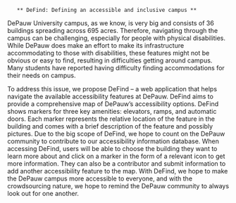        ** DeFind: Defining an accessible and inclusive campus **

DePauw University campus, as we know, is very big and consists of 36 buildings spreading across 695 acres. Therefore, navigating through the campus can be challenging, especially for people with physical disabilities. While DePauw does make an effort to make its infrastructure accommodating to those with disabilities, these features might not be obvious or easy to find, resulting in difficulties getting around campus. Many students have reported having difficulty finding accommodations for their needs on campus.   

To address this issue, we propose DeFind – a web application that helps navigate the available accessibility features at DePauw. DeFind aims to provide a comprehensive map of DePauw’s accessibility options. DeFind shows markers for three key amenities: elevators, ramps, and automatic doors. Each marker represents the relative location of the feature in the building and comes with a brief description of the feature and possibly pictures. Due to the big scope of DeFind, we hope to count on the DePauw community to contribute to our accessibility information database. When accessing DeFind, users will be able to choose the building they want to learn more about and click on a marker in the form of a relevant icon to get more information. They can also be a contributor and submit information to add another accessibility feature to the map. With DeFind, we hope to make the DePauw campus more accessible to everyone, and with the crowdsourcing nature, we hope to remind the DePauw community to always look out for one another. 
